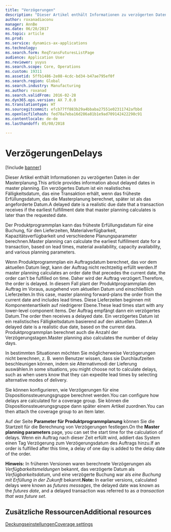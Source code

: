 ```yaml
---
title: "Verzögerungen"
description: "Dieser Artikel enthält Informationen zu verzögerten Daten in der Masterplanung. Ein verzögertes Datum ist ein realistisches Fälligkeitsdatum, das eine Transaktion erhält, wenn das früheste Erfüllungsdatum, das die Masterplanung berechnet, später ist als das angeforderte Datum."
author: roxanadiaconu
manager: AnnBe
ms.date: 06/20/2017
ms.topic: article
ms.prod: 
ms.service: dynamics-ax-applications
ms.technology: 
ms.search.form: ReqTransFuturesListPage
audience: Application User
ms.reviewer: yuyus
ms.search.scope: Core, Operations
ms.custom: 19311
ms.assetid: 5ffb1486-2e08-4cdc-bd34-b47ae795ef0f
ms.search.region: Global
ms.search.industry: Manufacturing
ms.author: roxanad
ms.search.validFrom: 2016-02-28
ms.dyn365.ops.version: AX 7.0.0
ms.translationtype: HT
ms.sourcegitcommit: efcb77ff883b29a4bbaba27551e02311742afbbd
ms.openlocfilehash: fed78a7eba16d286a81b1e9ad709142422298c91
ms.contentlocale: de-de
ms.lasthandoff: 05/08/2018

---
```


# <a name="delays"></a><span data-ttu-id="a0330-104">Verzögerungen</span><span class="sxs-lookup"><span data-stu-id="a0330-104">Delays</span></span>

[!include [banner](../includes/banner.md)]

<span data-ttu-id="a0330-105">Dieser Artikel enthält Informationen zu verzögerten Daten in der Masterplanung.</span><span class="sxs-lookup"><span data-stu-id="a0330-105">This article provides information about delayed dates in master planning.</span></span> <span data-ttu-id="a0330-106">Ein verzögertes Datum ist ein realistisches Fälligkeitsdatum, das eine Transaktion erhält, wenn das früheste Erfüllungsdatum, das die Masterplanung berechnet, später ist als das angeforderte Datum.</span><span class="sxs-lookup"><span data-stu-id="a0330-106">A delayed date is a realistic due date that a transaction receives if the earliest fulfillment date that master planning calculates is later than the requested date.</span></span>

<span data-ttu-id="a0330-107">Der Produktprogrammplan kann das früheste Erfüllungsdatum für eine Buchung, für den Lieferzeiten, Materialverfügbarkeit, Kapazitätsverfügbarkeit und verschiedene Planungsparameter berechnen.</span><span class="sxs-lookup"><span data-stu-id="a0330-107">Master planning can calculate the earliest fulfillment date for a transaction, based on lead times, material availability, capacity availability, and various planning parameters.</span></span> 

<span data-ttu-id="a0330-108">Wenn Produktprogrammplan ein Auftragsdatum berechnet, das vor dem aktuellen Datum liegt, kann der Auftrag nicht rechtzeitig erfüllt werden.</span><span class="sxs-lookup"><span data-stu-id="a0330-108">If master planning calculates an order date that precedes the current date, the order can't be fulfilled on time.</span></span> <span data-ttu-id="a0330-109">Daher wird der Auftrag verzögert.</span><span class="sxs-lookup"><span data-stu-id="a0330-109">Therefore, the order is delayed.</span></span> <span data-ttu-id="a0330-110">In diesem Fall plant der Produktprogrammplan den Auftrag im Voraus, ausgehend vom aktuellen Datum und einschließlich Lieferzeiten.</span><span class="sxs-lookup"><span data-stu-id="a0330-110">In this case, master planning forward-plans the order from the current date and includes lead times.</span></span> <span data-ttu-id="a0330-111">Diese Lieferzeiten beginnen mit Komponentenartikeln auf niedrigerer Ebene.</span><span class="sxs-lookup"><span data-stu-id="a0330-111">These lead times start with any lower-level component items.</span></span> <span data-ttu-id="a0330-112">Der Auftrag empfängt dann ein verzögertes Datum.</span><span class="sxs-lookup"><span data-stu-id="a0330-112">The order then receives a delayed date.</span></span> <span data-ttu-id="a0330-113">Ein verzögertes Datum ist ein realistisches Fälligkeitsdatum basierend auf den aktuellen Daten.</span><span class="sxs-lookup"><span data-stu-id="a0330-113">A delayed date is a realistic due date, based on the current data.</span></span> <span data-ttu-id="a0330-114">Produktprogrammplan berechnet auch die Anzahl der Verzögerungstagen.</span><span class="sxs-lookup"><span data-stu-id="a0330-114">Master planning also calculates the number of delay days.</span></span> 

<span data-ttu-id="a0330-115">In bestimmten Situationen möchten Sie möglicherweise Verzögerungen nicht berechnen, z. B. wenn Benutzer wissen, dass sie Durchlaufzeiten beschleunigen können, indem sie Alternativmodi der Lieferung auswählen.</span><span class="sxs-lookup"><span data-stu-id="a0330-115">In some situations, you might choose not to calculate delays, such as when users know that they can expedite lead times by selecting alternative modes of delivery.</span></span> 

<span data-ttu-id="a0330-116">Sie können konfigurieren, wie Verzögerungen für eine Dispositionssteuerungsgruppe berechnet werden.</span><span class="sxs-lookup"><span data-stu-id="a0330-116">You can configure how delays are calculated for a coverage group.</span></span> <span data-ttu-id="a0330-117">Sie können die Dispositionssteuerungsgruppe dann später einem Artikel zuordnen.</span><span class="sxs-lookup"><span data-stu-id="a0330-117">You can then attach the coverage group to an item later.</span></span> 

<span data-ttu-id="a0330-118">Auf der Seite **Parameter für Produktprogrammplanung** können Sie die Startzeit für die Berechnung von Verzögerungen festlegen.</span><span class="sxs-lookup"><span data-stu-id="a0330-118">On the **Master planning parameters** page, you can set the start time for the calculation of delays.</span></span> <span data-ttu-id="a0330-119">Wenn ein Auftrag nach dieser Zeit erfüllt wird, addiert das System einen Tag Verzögerung zum Verzögerungsdatum des Auftrags hinzu.</span><span class="sxs-lookup"><span data-stu-id="a0330-119">If an order is fulfilled after this time, a delay of one day is added to the delay date of the order.</span></span> 

<span data-ttu-id="a0330-120">**Hinweis:** In früheren Versionen waren berechnete Verzögerungen als *Verfügbarkeitsmeldungen* bekannt, das verzögerte Datum als *Verfügbarkeitsdatum*, und eine verzögerte Buchung war als *eine Buchung mit Erfüllung in der Zukunft* bekannt.</span><span class="sxs-lookup"><span data-stu-id="a0330-120">**Note:** In earlier versions, calculated delays were known as *futures messages*, the delayed date was known as the *futures date*, and a delayed transaction was referred to as *a transaction that was future set*.</span></span>

<a name="additional-resources"></a><span data-ttu-id="a0330-121">Zusätzliche Ressourcen</span><span class="sxs-lookup"><span data-stu-id="a0330-121">Additional resources</span></span>
--------

[<span data-ttu-id="a0330-122">Deckungseinstellungen</span><span class="sxs-lookup"><span data-stu-id="a0330-122">Coverage settings</span></span>](coverage-settings.md)




